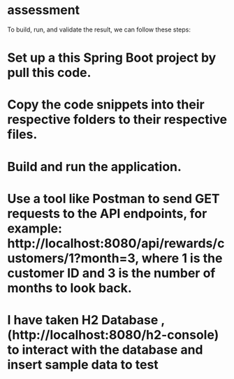 # assessment
To build, run, and validate the result, we can follow these steps:

# Set up a this Spring Boot project by pull this code.
# Copy the code snippets into their respective folders to their respective files.
# Build and run the application.
# Use a tool like Postman to send GET requests to the API endpoints, for example: http://localhost:8080/api/rewards/customers/1?month=3, where 1 is the customer ID and 3 is the number of months to look back.
# I have taken H2 Database , (http://localhost:8080/h2-console) to interact with the database and insert sample data to test

